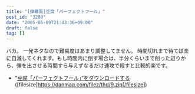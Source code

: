```yaml
---
title: "[弾幕風]豆腐「パーフェクトフール」"
post_id: "3280"
date: "2005-05-09T21:43:36+09:00"
draft: false
tag: []
---
```



バカ。 一発ネタなので難易度はあまり調整してません。  時間切れまで待てば楽に自滅してくれます。もし時間内に倒す場合は、半分くらいまで削った辺りから、弾を出させる時間すら与えずなるだけ速攻で殺すと比較的楽です。

  * “[豆腐「パーフェクトフール」”をダウンロードする](/filez/thd/9.zip)([filesize]https://danmaq.com/filez/thd/9.zip[/filesize])
